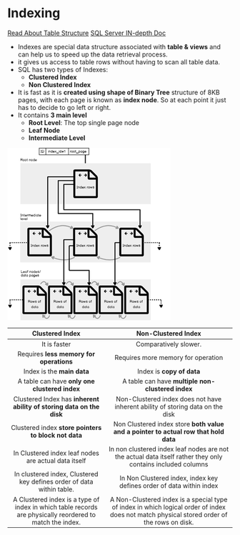 # Indexing 
[Read About Table Structure](https://www.sqlshack.com/sql-server-table-structure-overview/)
[SQL Server IN-depth Doc](https://www.sqlshack.com/sql-server-indexes-series-intro/)

* Indexes are special data structure associated with **table & views** and can help us to speed up the data retrieval process. 
* it gives us access to table rows without having to scan all table data. 
* SQL has two types of Indexes: 
    * **Clustered Index** 
    * **Non Clustered Index** 
* It is fast as it is **created using shape of Binary Tree** structure of 8KB pages, with each page is known as **index node**. So at each point it just has to decide to go left or right.  
* It contains **3 main level** 
    * **Root Level**: The top single page node 
    * **Leaf Node** 
    * **Intermediate Level** 

![Pages](./img/8KNpage.png)

| Clustered Index | Non-Clustered Index | 
| :---: | :---: | 
| It is faster | Comparatively slower. | 
| Requires **less memory for operations** | Requires more memory for operation | 
| Index is the **main data** | Index is **copy of data** | 
| A table can have **only one clustered index** | A table can have **multiple non-clustered index** | 
| Clustered Index has **inherent ability of storing data on the disk** | Non-Clustered index does not have inherent ability of storing data on the disk | 
| Clustered index **store pointers to block not data** | Non Clustered index store **both value and a pointer to actual row that hold data** | 
| In Clustered index leaf nodes are actual data itself | In non clustered index leaf nodes are not the actual data itself rather they only contains included columns | 
| In clustered index, Clustered key defines order of data within table. | In Non Clustered index, index key defines order of data within index | 
| A Clustered index is a type of index in which table records are physically reordered to match the index. | A Non-Clustered index is a special type of index in which logical order of index does not match physical stored order of the rows on disk. | 